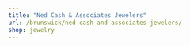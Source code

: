 ```yaml
---
title: "Ned Cash & Associates Jewelers"
url: /brunswick/ned-cash-and-associates-jewelers/
shop: jewelry
---
```

